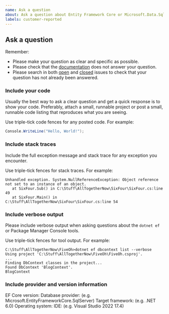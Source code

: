 ```yaml
---
name: Ask a question
about: Ask a question about Entity Framework Core or Microsoft.Data.Sqlite
labels: customer-reported
---
```


## Ask a question

Remember:

* Please make your question as clear and specific as possible.
* Please check that the [documentation](https://docs.microsoft.com/ef/) does not answer your question.
* Please search in both [open](https://github.com/dotnet/efcore/issues) and [closed](https://github.com/dotnet/efcore/issues?q=is%3Aissue+is%3Aclosed) issues to check that your question has not already been answered.

### Include your code

Usually the best way to ask a clear question and get a quick response is to show your code. Preferably, attach a small, runnable project or post a small, runnable code listing that reproduces what you are seeing.

Use triple-tick code fences for any posted code. For example:

```C#
Console.WriteLine("Hello, World!");
```

### Include stack traces

Include the full exception message and stack trace for any exception you encounter.

Use triple-tick fences for stack traces. For example:

```
Unhandled exception. System.NullReferenceException: Object reference not set to an instance of an object.
   at SixFour.Sub() in C:\Stuff\AllTogetherNow\SixFour\SixFour.cs:line 49
   at SixFour.Main() in C:\Stuff\AllTogetherNow\SixFour\SixFour.cs:line 54
```

### Include verbose output

Please include verbose output when asking questions about the `dotnet ef` or Package Manager Console tools.

Use triple-tick fences for tool output. For example:

```
C:\Stuff\AllTogetherNow\FiveOh>dotnet ef dbcontext list --verbose
Using project 'C:\Stuff\AllTogetherNow\FiveOh\FiveOh.csproj'.
...
Finding DbContext classes in the project...
Found DbContext 'BlogContext'.
BlogContext
```

### Include provider and version information

EF Core version:
Database provider: (e.g. Microsoft.EntityFrameworkCore.SqlServer)
Target framework: (e.g. .NET 6.0)
Operating system:
IDE: (e.g. Visual Studio 2022 17.4)
